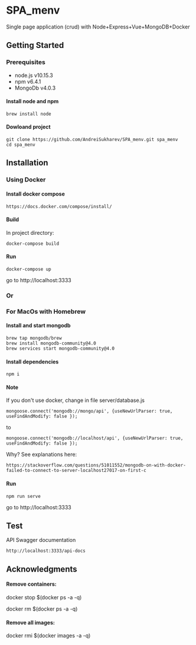 # SPA_menv


Single page application (crud) with Node+Express+Vue+MongoDB+Docker

## Getting Started

### **Prerequisites**

- node.js v10.15.3
- npm v6.4.1
- MongoDb v4.0.3


#### Install node and npm
```
brew install node
```
#### Dowloand project

```
git clone https://github.com/AndreiSukharev/SPA_menv.git spa_menv
cd spa_menv
```

## Installation
### Using Docker

#### Install docker compose

```
https://docs.docker.com/compose/install/
```
#### Build
In project directory:
```
docker-compose build
```
#### Run
```
docker-compose up
```
go to http://localhost:3333

### **Or**

### For MacOs with Homebrew


#### Install and start mongodb
```
brew tap mongodb/brew
brew install mongodb-community@4.0
brew services start mongodb-community@4.0
```
#### Install dependencies
```
npm i
```
#### Note

If you don't use docker,
change in file server/database.js
```
mongoose.connect('mongodb://mongo/api', {useNewUrlParser: true, useFindAndModify: false });
```
to
```
mongoose.connect('mongodb://localhost/api', {useNewUrlParser: true, useFindAndModify: false });
```

Why? See explanations here:
```
https://stackoverflow.com/questions/51011552/mongodb-on-with-docker-failed-to-connect-to-server-localhost27017-on-first-c
```
#### Run

```
npm run serve
```
go to http://localhost:3333

## Test

API Swagger documentation

``
http://localhost:3333/api-docs
``

## Acknowledgments

#### Remove containers:
docker stop $(docker ps -a -q)

docker rm $(docker ps -a -q)

#### Remove all images:
docker rmi $(docker images -a -q)

